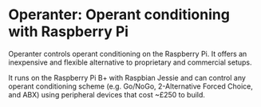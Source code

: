 # Operanter: Operant conditioning with Raspberry Pi

Operanter controls operant conditioning on the Raspberry Pi. It offers an inexpensive and flexible alternative to proprietary and commercial setups. 

It runs on the Raspberry Pi B+ with Raspbian Jessie and can control any operant conditioning scheme (e.g. Go/NoGo, 2-Alternative Forced Choice, and ABX) using peripheral devices that cost ~£250 to build. 
